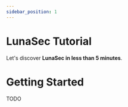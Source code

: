 ```yaml
---
sidebar_position: 1
---
```


# LunaSec Tutorial

Let's discover **LunaSec in less than 5 minutes**.

# Getting Started

TODO
